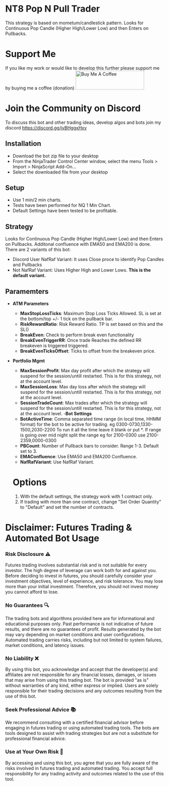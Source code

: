 # NT8 Pop N Pull Trader
This strategy is based on mometum/candlestick pattern. Looks for Continuous Pop Candle (Higher High/Lower Low) and then Enters on Pullbacks.

# Support Me
If you like my work or would like to develop this further please support me by buying me a coffee (donation)
<a href="https://www.buymeacoffee.com/fossilblade" target="_blank"><img src="https://cdn.buymeacoffee.com/buttons/v2/default-yellow.png" alt="Buy Me A Coffee" style="height: 60px !important;width: 217px !important;" ></a>

# Join the Community on Discord
To discuss this bot and other trading ideas, develop algos and bots join my discord
https://discord.gg/jyBHggxHxv

## Installation
- Download the bot zip file to your desktop
- From the NinjaTrader Control Center window, select the menu Tools > Import > NinjaScript Add-On…
- Select the downloaded file from your desktop

## Setup
- Use 1 min/2 min charts.
- Tests have been performed for NQ 1 Min Chart.
- Default Settings have been tested to be profitable.

## Strategy
Looks for Continuous Pop Candle (Higher High/Lower Low) and then Enters on Pullbacks. Additonal confluence with EMA50 and EMA200 is done.
There are 2 variants of this bot:
- Discord User NafRaf Variant: It uses Close proce to identify Pop Candles and Pullbacks
- Not NafRaf Variant: Uses Higher High and Lower Lows. **This is the default variant.**

## Paramemters

- **ATM Parameters**
  - **MaxStopLossTicks**: Maximum Stop Loss Ticks Allowed. SL is set at the bottom/top +/- 1 tick on the pullback bar.
  - **RiskRewardRatio**: Risk Reward Ratio. TP is set based on this and the SL()
  - **BreakEven**: Check to perform break even functionality
  - **BreakEvenTriggerRR**: Once trade Reaches the defined RR breakeven is triggered triggered.
  - **BreakEvenTicksOffset**: Ticks to offset from the breakeven price.  
- **Portfolio Mgmt**
  - **MaxSessionProfit**: Max day profit after which the strategy will suspend for the session/untill restarted. This is for this strategy, not at the account level.
  - **MaxSessionLoss**: Max day loss after which the strategy will suspend for the session/untill restarted. This is for this strategy, not at the account level.
  - **SessionTradeCount**:  Max trades after which the strategy will suspend for the session/untill restarted. This is for this strategy, not at the account level.
-**Bot Settings**
  - **BotActiveTime**: Comma separated time range (in local time, HHMM format) for the bot to be active for trading. eg 0300-0730,1330-1500,2030-2200
    To run it all the time leave it blank or put *. If range is going over mid night split the range eg for 2100-0300 use 2100-2359,0000-0300
  - **PBCount**: Number of Pullback bars to consider. Range 1-3. Default set to 3.
  - **EMAConfluence**: Use EMA50 and EMA200 Confluence.
  - **NafRafVariant**: Use NafRaf Variant.

  # Options
  1. With the default settings, the strategy work with 1 contract only.  
  2. If trading with more than one contract, change "Set Order Quantity" to "Default" and set the number of contracts.

# **Disclaimer: Futures Trading & Automated Bot Usage**

### **Risk Disclosure** ⚠️  
Futures trading involves substantial risk and is not suitable for every investor. The high degree of leverage can work both for and against you. Before deciding to invest in futures, you should carefully consider your investment objectives, level of experience, and risk tolerance. You may lose more than your initial investment. Therefore, you should not invest money you cannot afford to lose.

### **No Guarantees** 🔍  
The trading bots and algorithms provided here are for informational and educational purposes only. Past performance is not indicative of future results, and there are no guarantees of profit. Results generated by the bot may vary depending on market conditions and user configurations. Automated trading carries risks, including but not limited to system failures, market conditions, and latency issues.

### **No Liability** ❌  
By using this bot, you acknowledge and accept that the developer(s) and affiliates are not responsible for any financial losses, damages, or issues that may arise from using this trading bot. The bot is provided "as is" without warranties of any kind, either express or implied. Users are solely responsible for their trading decisions and any outcomes resulting from the use of this bot.

### **Seek Professional Advice** 📚  
We recommend consulting with a certified financial advisor before engaging in futures trading or using automated trading tools. The bots are tools designed to assist with trading strategies but are not a substitute for professional financial advice.

### **Use at Your Own Risk** 🚨  
By accessing and using this bot, you agree that you are fully aware of the risks involved in futures trading and automated trading. You accept full responsibility for any trading activity and outcomes related to the use of this tool.
